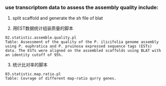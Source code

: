 ### use transcriptom data to assess the assembly quality include:
   1. split scaffold and generate the sh file of blat
   
   2. 用EST数据统计组装质量的脚本  
   ```
   02.statistic.assemble.quality.pl
   Table: Assessment of the quality of the P. ilicifolia genome assembly using P. euphratica and P. pruinosa expressed sequence tags (ESTs) data. The ESTs were aligned on the assembled scaffolds using BLAT with an identity cutoff of 95%.
   ```   
   
   3. 统计比对率的脚本  
   ```
   03.statistic.map.ratio.pl
   Table: Covrage of different map-ratio qurry genes.
   ```
